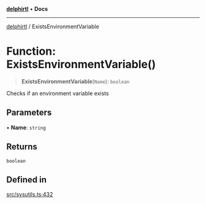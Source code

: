 [**delphirtl**](../README.md) • **Docs**

***

[delphirtl](../globals.md) / ExistsEnvironmentVariable

# Function: ExistsEnvironmentVariable()

> **ExistsEnvironmentVariable**(`Name`): `boolean`

Checks if an environment variable exists

## Parameters

• **Name**: `string`

## Returns

`boolean`

## Defined in

[src/sysutils.ts:432](https://github.com/chuacw/delphirtl/blob/f0fe3802fcf930859eb4297a0ec19446d57ff540/src/sysutils.ts#L432)
